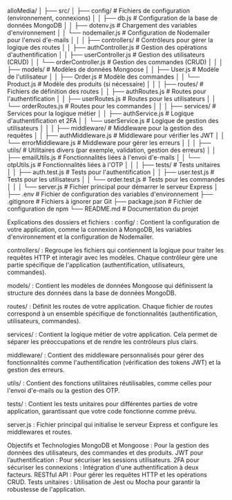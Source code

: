 alloMedia/
│
├── src/
│   ├── config/               # Fichiers de configuration (environnement, connexions)
│   │   ├── db.js             # Configuration de la base de données MongoDB
│   │   ├── dotenv.js         # Chargement des variables d'environnement
│   │   └── nodemailer.js      # Configuration de Nodemailer pour l'envoi d'e-mails
│   │
│   ├── controllers/          # Contrôleurs pour gérer la logique des routes
│   │   ├── authController.js  # Gestion des opérations d'authentification
│   │   ├── userController.js   # Gestion des utilisateurs (CRUD)
│   │   └── orderController.js  # Gestion des commandes (CRUD)
│   │
│   ├── models/               # Modèles de données Mongoose
│   │   ├── User.js           # Modèle de l'utilisateur
│   │   ├── Order.js          # Modèle des commandes
│   │   └── Product.js        # Modèle des produits (si nécessaire)
│   │
│   ├── routes/               # Fichiers de définition des routes
│   │   ├── authRoutes.js      # Routes pour l'authentification
│   │   ├── userRoutes.js      # Routes pour les utilisateurs
│   │   └── orderRoutes.js     # Routes pour les commandes
│   │
│   ├── services/             # Services pour la logique métier
│   │   ├── authService.js      # Logique d'authentification et 2FA
│   │   └── userService.js      # Logique de gestion des utilisateurs
│   │
│   ├── middleware/           # Middleware pour la gestion des requêtes
│   │   ├── authMiddleware.js   # Middleware pour vérifier les JWT
│   │   └── errorMiddleware.js  # Middleware pour gérer les erreurs
│   │
│   ├── utils/                # Utilitaires divers (par exemple, validation, gestion des erreurs)
│   │   ├── emailUtils.js      # Fonctionnalités liées à l'envoi d'e-mails
│   │   └── otpUtils.js        # Fonctionnalités liées à l'OTP
│   │
│   ├── tests/                # Tests unitaires
│   │   ├── auth.test.js       # Tests pour l'authentification
│   │   ├── user.test.js       # Tests pour les utilisateurs
│   │   └── order.test.js      # Tests pour les commandes
│   │
│   └── server.js             # Fichier principal pour démarrer le serveur Express
│
├── .env                       # Fichier de configuration des variables d'environnement
├── .gitignore                 # Fichiers à ignorer par Git
├── package.json               # Fichier de configuration de npm
└── README.md                  # Documentation du projet


Explications des dossiers et fichiers :
config/ : Contient la configuration de votre application, comme la connexion à MongoDB, les variables d'environnement et la configuration de Nodemailer.

controllers/ : Regroupe les fichiers qui contiennent la logique pour traiter les requêtes HTTP et interagir avec les modèles. Chaque contrôleur gère une partie spécifique de l'application (authentification, utilisateurs, commandes).

models/ : Contient les modèles de données Mongoose qui définissent la structure des données dans la base de données MongoDB.

routes/ : Définit les routes de votre application. Chaque fichier de routes correspond à un ensemble spécifique de fonctionnalités (authentification, utilisateurs, commandes).

services/ : Contient la logique métier de votre application. Cela permet de séparer les préoccupations et de rendre les contrôleurs plus clairs.

middleware/ : Contient des middleware personnalisés pour gérer des fonctionnalités comme l'authentification (vérification des tokens JWT) et la gestion des erreurs.

utils/ : Contient des fonctions utilitaires réutilisables, comme celles pour l'envoi d'e-mails ou la gestion des OTP.

tests/ : Contient les tests unitaires pour différentes parties de votre application, garantissant que votre code fonctionne comme prévu.

server.js : Fichier principal qui initialise le serveur Express et configure les middlewares et routes.

Objectifs et Technologies
MongoDB et Mongoose : Pour la gestion des données des utilisateurs, des commandes et des produits.
JWT pour l’authentification : Pour sécuriser les sessions utilisateurs.
2FA pour sécuriser les connexions : Intégration d'une authentification à deux facteurs.
RESTful API : Pour gérer les requêtes HTTP et les opérations CRUD.
Tests unitaires : Utilisation de Jest ou Mocha pour garantir la robustesse de l'application.


